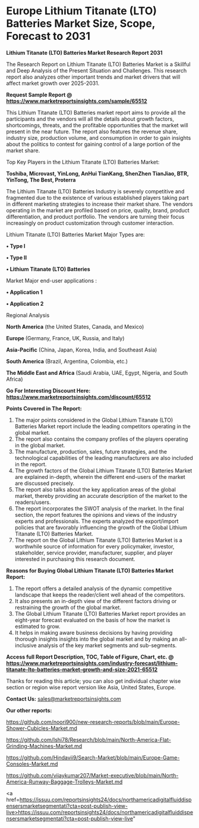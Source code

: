 # Europe Lithium Titanate (LTO) Batteries Market Size, Scope, Forecast to 2031

<strong>Lithium Titanate (LTO) Batteries Market Research Report 2031</strong>

The Research Report on Lithium Titanate (LTO) Batteries Market is a Skillful and Deep Analysis of the Present Situation and Challenges. This research report also analyzes other important trends and market drivers that will affect market growth over 2025-2031.

<strong>Request Sample Report @ <a href=https://www.marketreportsinsights.com/sample/65512>https://www.marketreportsinsights.com/sample/65512</a></strong>

This Lithium Titanate (LTO) Batteries market report aims to provide all the participants and the vendors will all the details about growth factors, shortcomings, threats, and the profitable opportunities that the market will present in the near future. The report also features the revenue share, industry size, production volume, and consumption in order to gain insights about the politics to contest for gaining control of a large portion of the market share.

Top Key Players in the Lithium Titanate (LTO) Batteries Market:

<strong>Toshiba, Microvast, YinLong, AnHui TianKang, ShenZhen TianJiao, BTR, YinTong, The Best, Proterra</strong>

The Lithium Titanate (LTO) Batteries Industry is severely competitive and fragmented due to the existence of various established players taking part in different marketing strategies to increase their market share. The vendors operating in the market are profiled based on price, quality, brand, product differentiation, and product portfolio. The vendors are turning their focus increasingly on product customization through customer interaction.

Lithium Titanate (LTO) Batteries Market Major Types are:

<strong>• Type I

• Type II

• Lithium Titanate (LTO) Batteries</strong>

Market Major end-user applications :

<strong>• Application 1

• Application 2</strong>

Regional Analysis

</u><strong><b>North America</b></strong> (the United States, Canada, and Mexico)

<strong><b>Europe </b></strong>(Germany, France, UK, Russia, and Italy)

<strong><b>Asia-Pacific</b></strong> (China, Japan, Korea, India, and Southeast Asia)

<strong><b>South America</b></strong> (Brazil, Argentina, Colombia, etc.)

<strong><b>The Middle East and Africa</b></strong> (Saudi Arabia, UAE, Egypt, Nigeria, and South Africa)

<strong>Go For Interesting Discount Here: <a href=https://www.marketreportsinsights.com/discount/65512>https://www.marketreportsinsights.com/discount/65512</a></strong>

<strong>Points Covered in The Report:</strong>
<ol>
  <li>The major points considered in the Global Lithium Titanate (LTO) Batteries Market report include the leading competitors operating in the global market.</li>
  <li>The report also contains the company profiles of the players operating in the global market.</li>
  <li>The manufacture, production, sales, future strategies, and the technological capabilities of the leading manufacturers are also included in the report.</li>
  <li>The growth factors of the Global Lithium Titanate (LTO) Batteries Market are explained in-depth, wherein the different end-users of the market are discussed precisely.</li>
  <li>The report also talks about the key application areas of the global market, thereby providing an accurate description of the market to the readers/users.</li>
  <li>The report incorporates the SWOT analysis of the market. In the final section, the report features the opinions and views of the industry experts and professionals. The experts analyzed the export/import policies that are favorably influencing the growth of the Global Lithium Titanate (LTO) Batteries Market.</li>
  <li>The report on the Global Lithium Titanate (LTO) Batteries Market is a worthwhile source of information for every policymaker, investor, stakeholder, service provider, manufacturer, supplier, and player interested in purchasing this research document.</li>
</ol>
<strong>Reasons for Buying Global Lithium Titanate (LTO) Batteries Market Report:</strong>

<ol>
  <li>The report offers a detailed analysis of the dynamic competitive landscape that keeps the reader/client well ahead of the competitors.</li>
  <li>It also presents an in-depth view of the different factors driving or restraining the growth of the global market.</li>
  <li>The Global Lithium Titanate (LTO) Batteries Market report provides an eight-year forecast evaluated on the basis of how the market is estimated to grow.</li>
  <li>It helps in making aware business decisions by having providing thorough insights insights into the global market and by making an all-inclusive analysis of the key market segments and sub-segments.</li>
</ol>
<strong>Access full Report Description, TOC, Table of Figure, Chart, etc. @ <a href=https://www.marketreportsinsights.com/industry-forecast/lithium-titanate-lto-batteries-market-growth-and-size-2021-65512>https://www.marketreportsinsights.com/industry-forecast/lithium-titanate-lto-batteries-market-growth-and-size-2021-65512</a></strong>


Thanks for reading this article; you can also get individual chapter wise section or region wise report version like Asia, United States, Europe.

<strong>Contact Us:</strong>
sales@marketreportsinsights.com

<strong>Our other reports:</strong>

<a href=https://github.com/noori900/new-research-reports/blob/main/Europe-Shower-Cubicles-Market.md>https://github.com/noori900/new-research-reports/blob/main/Europe-Shower-Cubicles-Market.md</a>

<a href=https://github.com/Ishi78/Research/blob/main/North-America-Flat-Grinding-Machines-Market.md>https://github.com/Ishi78/Research/blob/main/North-America-Flat-Grinding-Machines-Market.md</a>

<a href=https://github.com/Hindavii9/Search-Market/blob/main/Europe-Game-Consoles-Market.md>https://github.com/Hindavii9/Search-Market/blob/main/Europe-Game-Consoles-Market.md</a>

<a href=https://github.com/vijaykumar207/Market-executive/blob/main/North-America-Runway-Baggage-Trolleys-Market.md>https://github.com/vijaykumar207/Market-executive/blob/main/North-America-Runway-Baggage-Trolleys-Market.md</a>

<a href=https://issuu.com/reportsinsights24/docs/northamericadigitalfluiddispensersmarketsegmentati?cta=post-publish-view-live>https://issuu.com/reportsinsights24/docs/northamericadigitalfluiddispensersmarketsegmentati?cta=post-publish-view-live</a>"
